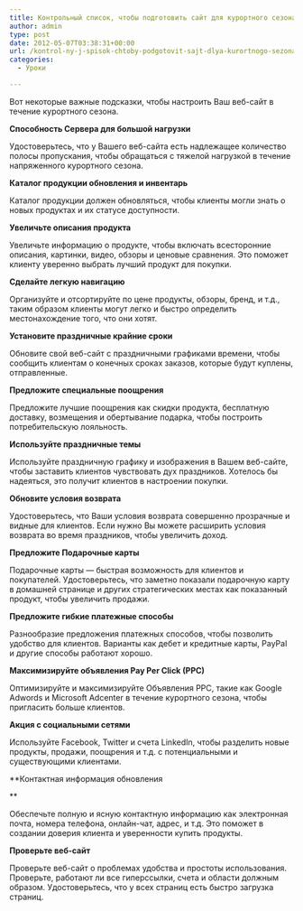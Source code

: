 ```yaml
---
title: Контрольный список, чтобы подготовить сайт для курортного сезона
author: admin
type: post
date: 2012-05-07T03:38:31+00:00
url: /kontrol-ny-j-spisok-chtoby-podgotovit-sajt-dlya-kurortnogo-sezona/
categories:
  - Уроки

---
```

Вот некоторые важные подсказки, чтобы настроить Ваш веб-сайт в течение курортного сезона.

**Способность Сервера для большой нагрузки**

Удостоверьтесь, что у Вашего веб-сайта есть надлежащее количество полосы пропускания, чтобы обращаться с тяжелой нагрузкой в течение напряженного курортного сезона.

**Каталог продукции обновления и инвентарь**

Каталог продукции должен обновляться, чтобы клиенты могли знать о новых продуктах и их статусе доступности.

**Увеличьте описания продукта**

Увеличьте информацию о продукте, чтобы включать всесторонние описания, картинки, видео, обзоры и ценовые сравнения. Это поможет клиенту уверенно выбрать лучший продукт для покупки.

**Сделайте легкую навигацию**

Организуйте и отсортируйте по цене продукты, обзоры, бренд, и т.д., таким образом клиенты могут легко и быстро определить местонахождение того, что они хотят.

**Установите праздничные крайние сроки**

Обновите свой веб-сайт с праздничными графиками времени, чтобы сообщить клиентам о конечных сроках заказов, которые будут куплены, отправленные.

**Предложите специальные поощрения**

Предложите лучшие поощрения как скидки продукта, бесплатную доставку, возмещения и обертывание подарка, чтобы построить потребительскую лояльность.

**Используйте праздничные темы**

Используйте праздничную графику и изображения в Вашем веб-сайте, чтобы заставить клиентов чувствовать дух праздников. Хотелось бы надеяться, это получит клиентов в настроении покупки.

**Обновите условия возврата**

Удостоверьтесь, что Ваши условия возврата совершенно прозрачные и видные для клиентов. Если нужно Вы можете расширить условия возврата во время праздников, чтобы увеличить доход.

**Предложите Подарочные карты** 

Подарочные карты &#8212; быстрая возможность для клиентов и покупателей. Удостоверьтесь, что заметно показали подарочную карту в домашней странице и других стратегических местах как показанный продукт, чтобы увеличить продажи.

**Предложите гибкие платежные способы**

Разнообразие предложения платежных способов, чтобы позволить удобство для клиентов. Варианты как дебет и кредитные карты, PayPal и другие способы работают хорошо.

**Максимизируйте объявления Pay Per Click (PPC)**

Оптимизируйте и максимизируйте Объявления PPC, такие как Google Adwords и Microsoft Adcenter в течение курортного сезона, чтобы пригласить больше клиентов.

**Акция с социальными сетями**

Используйте Facebook, Twitter и счета LinkedIn, чтобы разделить новые продукты, продажи, поощрения и т.д. с потенциальными и существующими клиентами.

**Контактная информация обновления
  
** 
  
Обеспечьте полную и ясную контактную информацию как электронная почта, номера телефона, онлайн-чат, адрес, и т.д. Это поможет в создании доверия клиента и уверенности купить продукты.

**Проверьте веб-сайт**

Проверьте веб-сайт о проблемах удобства и простоты использования. Проверьте, работают ли все гиперссылки, счета и области должным образом. Удостоверьтесь, что у всех страниц есть быстро загрузка страниц.